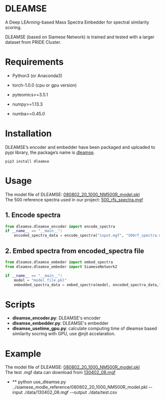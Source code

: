 # DLEAMSE
A Deep LEArning-based Mass Spectra Embedder for spectral similarity scoring. 
  
DLEAMSE (based on Siamese Network) is trained and tested with a larger dataset from PRIDE Cluster. 

# Requirements

* Python3 (or Anaconda3)

* torch-1.0.0 (cpu or gpu version)

* pyteomics>=3.5.1

* numpy>=1.13.3

* numba>=0.45.0

# Installation
DLEAMSE’s encoder and embedder have been packaged and uploaded to pypi library, the package’s name is [dleamse](https://pypi.org/project/dleamse/).

`pip3 install dleamse`

# Usage
The model file of DLEAMSE: [080802_20_1000_NM500R_model.pkl](https://github.com/qinchunyuan/DLEAMSE/tree/master/src/DLEAMSE/siamese_modle_reference)   
The 500 reference spectra used in our project: [500_rfs_spectra.mgf](https://github.com/qinchunyuan/DLEAMSE/tree/master/src/DLEAMSE/siamese_modle_reference)

## 1. Encode spectra

```python
from dleamse.dleamse_encoder import encode_spectra
if __name__ == "__main__":
	encoded_spectra_data = encode_spectra("input.mgf", "500rf_spectra.mgf", "cmiss_record.txt","./encodes_result.txt")
```

## 2. Embed spectra from encoded_spectra file

```python
from dleamse.dleamse_embeder import embed_spectra
from dleamse.dleamse_embeder import SiameseNetwork2

if __name__ == "__main__":
	model = "model_file.pkl"
	embedded_spectra_data = embed_spectra(model, encoded_spectra_data,"embedded_result.csv", use_gpu=False)
```

# Scripts
  * **dleamse_encoder.py**: DLEAMSE's encoder
  * **dleamse_embedder.py**: DLEAMSE's embedder
  * **dleamse_usetime_gpu.py**: calculate computing time of dleamse based similarity socring with GPU, use @njit accelaration.

# Example
The model file of DLEAMSE: [080802_20_1000_NM500R_model.pkl](https://github.com/qinchunyuan/DLEAMSE/tree/master/src/DLEAMSE/siamese_modle_reference)   
The test .mgf data can download from [130402_08.mgf](https://github.com/qinchunyuan/DLEAMSE/tree/master/src/DLEAMSE/data)   
 * ** python use_dleamse.py ../siamese_modle_reference/080802_20_1000_NM500R_model.pkl --input ./data/130402_08.mgf --output ./data/test.csv





